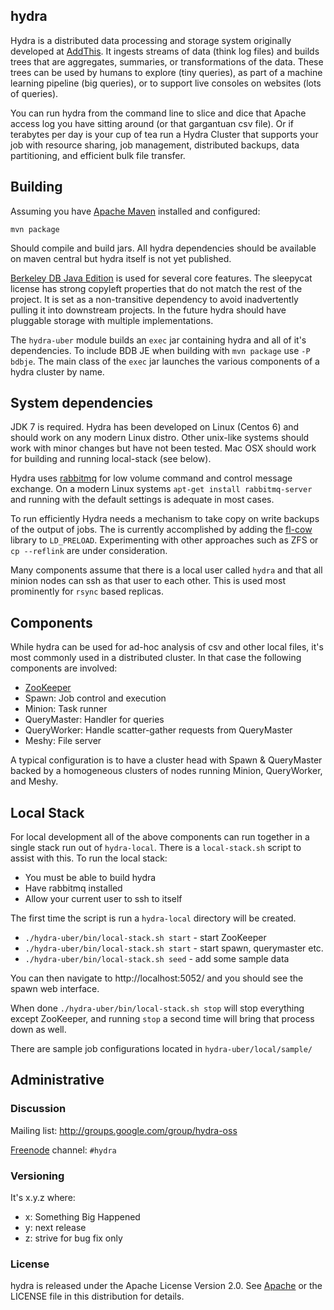## hydra

Hydra is a distributed data processing and storage system originally
developed at [AddThis](http://www.addthis.com). It ingests streams of
data (think log files) and builds trees that are aggregates,
summaries, or transformations of the data. These trees can be used by
humans to explore (tiny queries), as part of a machine learning
pipeline (big queries), or to support live consoles on websites (lots
of queries).

You can run hydra from the command line to slice and dice that Apache
access log you have sitting around (or that gargantuan csv file). Or
if terabytes per day is your cup of tea run a Hydra Cluster that
supports your job with resource sharing, job management, distributed
backups, data partitioning, and efficient bulk file transfer.

## Building

Assuming you have [Apache Maven](http://maven.apache.org/) installed
and configured:

    mvn package

Should compile and build jars.  All hydra dependencies should be
available on maven central but hydra itself is not yet published.

[Berkeley DB Java Edition](http://www.oracle.com/technetwork/database/berkeleydb/overview/index-093405.html)
is used for several core features.  The sleepycat license has strong
copyleft properties that do not match the rest of the project.  It is
set as a non-transitive dependency to avoid inadvertently pulling it
into downstream projects.  In the future hydra should have pluggable
storage with multiple implementations.

The `hydra-uber` module builds an `exec` jar containing hydra and all
of it's dependencies.  To include BDB JE when building with `mvn
package` use `-P bdbje`.  The main class of the `exec` jar launches
the various components of a hydra cluster by name.

## System dependencies

JDK 7 is required.  Hydra has been developed on Linux (Centos 6) and
should work on any modern Linux distro.  Other unix-like systems
should work with minor changes but have not been tested.  Mac OSX
should work for building and running local-stack (see below).

Hydra uses [rabbitmq](http://www.rabbitmq.com/) for low volume
command and control message exchange.  On a modern Linux systems
`apt-get install rabbitmq-server` and running with the default
settings is adequate in most cases.

To run efficiently Hydra needs a mechanism to take copy on write
backups of the output of jobs.  The is currently accomplished by
adding the [fl-cow](http://xmailserver.org/flcow.html) library to
`LD_PRELOAD`.  Experimenting with other approaches such as ZFS or `cp
--reflink` are under consideration.

Many components assume that there is a local user called `hydra` and
that all minion nodes can ssh as that user to each other.  This is
used most prominently for `rsync` based replicas.


## Components

While hydra can be used for ad-hoc analysis of csv and other local
files, it's most commonly used in a distributed cluster.  In that case
the following components are involved:

 * [ZooKeeper](http://zookeeper.apache.org/)
 * Spawn: Job control and execution
 * Minion: Task runner
 * QueryMaster: Handler for queries
 * QueryWorker: Handle scatter-gather requests from QueryMaster
 * Meshy: File server
 
A typical configuration is to have a cluster head with Spawn &
QueryMaster backed by a homogeneous clusters of nodes running Minion,
QueryWorker, and Meshy.

## Local Stack

For local development all of the above components can run together in
a single stack run out of `hydra-local`.  There is a `local-stack.sh`
script to assist with this.  To run the local stack:

 * You must be able to build hydra
 * Have rabbitmq installed
 * Allow your current user to ssh to itself

The first time the script is run a `hydra-local` directory will be created.

 * `./hydra-uber/bin/local-stack.sh start` - start ZooKeeper
 * `./hydra-uber/bin/local-stack.sh start` - start spawn, querymaster etc.
 * `./hydra-uber/bin/local-stack.sh seed` - add some sample data
 
You can then navigate to http://localhost:5052/ and you should see
the spawn web interface.
  
When done `./hydra-uber/bin/local-stack.sh stop` will stop everything
except ZooKeeper, and running `stop` a second time will bring that
process down as well.

There are sample job configurations located in `hydra-uber/local/sample/`

## Administrative

### Discussion

Mailing list: http://groups.google.com/group/hydra-oss

[Freenode](http://freenode.net/) channel: `#hydra`

### Versioning

It's x.y.z where:

 * x: Something Big Happened
 * y: next release
 * z: strive for bug fix only

### License

hydra is released under the Apache License Version 2.0.  See
[Apache](http://www.apache.org/licenses/LICENSE-2.0) or the LICENSE
file in this distribution for details.




